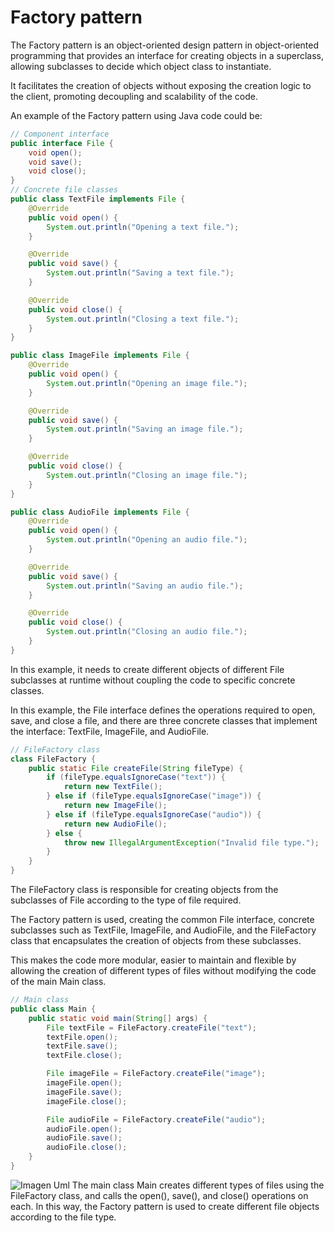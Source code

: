 # Factory pattern

The Factory pattern is an object-oriented design pattern in object-oriented programming that provides an interface for creating objects in a superclass, allowing subclasses to decide which object class to instantiate.

It facilitates the creation of objects without exposing the creation logic to the client, promoting decoupling and scalability of the code.

An example of the Factory pattern using Java code could be:

```java
// Component interface
public interface File {
    void open();
    void save();
    void close();
}
// Concrete file classes
public class TextFile implements File {
    @Override
    public void open() {
        System.out.println("Opening a text file.");
    }

    @Override
    public void save() {
        System.out.println("Saving a text file.");
    }

    @Override
    public void close() {
        System.out.println("Closing a text file.");
    }
}

public class ImageFile implements File {
    @Override
    public void open() {
        System.out.println("Opening an image file.");
    }

    @Override
    public void save() {
        System.out.println("Saving an image file.");
    }

    @Override
    public void close() {
        System.out.println("Closing an image file.");
    }
}

public class AudioFile implements File {
    @Override
    public void open() {
        System.out.println("Opening an audio file.");
    }

    @Override
    public void save() {
        System.out.println("Saving an audio file.");
    }

    @Override
    public void close() {
        System.out.println("Closing an audio file.");
    }
}
```

In this example, it needs to create different objects of different File subclasses at runtime without coupling the code to specific concrete classes.

In this example, the File interface defines the operations required to open, save, and close a file, and there are three concrete classes that implement the interface: TextFile, ImageFile, and AudioFile.

```java
// FileFactory class
class FileFactory {
    public static File createFile(String fileType) {
        if (fileType.equalsIgnoreCase("text")) {
            return new TextFile();
        } else if (fileType.equalsIgnoreCase("image")) {
            return new ImageFile();
        } else if (fileType.equalsIgnoreCase("audio")) {
            return new AudioFile();
        } else {
            throw new IllegalArgumentException("Invalid file type.");
        }
    }
}
```

The FileFactory class is responsible for creating objects from the subclasses of File according to the type of file required.

The Factory pattern is used, creating the common File interface, concrete subclasses such as TextFile, ImageFile, and AudioFile, and the FileFactory class that encapsulates the creation of objects from these subclasses.

This makes the code more modular, easier to maintain and flexible by allowing the creation of different types of files without modifying the code of the main Main class.

```java
// Main class
public class Main {
    public static void main(String[] args) {
        File textFile = FileFactory.createFile("text");
        textFile.open();
        textFile.save();
        textFile.close();

        File imageFile = FileFactory.createFile("image");
        imageFile.open();
        imageFile.save();
        imageFile.close();

        File audioFile = FileFactory.createFile("audio");
        audioFile.open();
        audioFile.save();
        audioFile.close();
    }
}
```

![Imagen Uml](https://res.cloudinary.com/dzxhdnqm4/image/upload/v1680996327/UML_Factory_2_siieqw.png)
The main class Main creates different types of files using the FileFactory class, and calls the open(), save(), and close() operations on each. In this way, the Factory pattern is used to create different file objects according to the file type.
